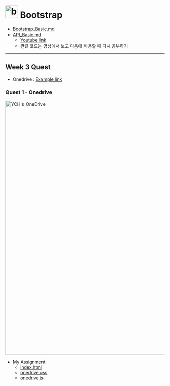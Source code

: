 # <img src="https://getbootstrap.com/docs/5.2/assets/brand/bootstrap-logo-shadow.png" href="https://getbootstrap.com/" title="bootstrap icon" alt="bootstrap icon" width="40px"> Bootstrap

- [Bootstrap_Basic.md](./Bootstrap_Basic.md)
- [API_Basic.md](./API_Basic.md)
  - [Youtube link](https://www.youtube.com/watch?v=QPEUU89AOg8)
  - 관련 코드는 영상에서 보고 다음에 사용할 때 다시 공부하기
---

## Week 3 Quest
- Onedrive : [Example link](https://github.com/jsw6872/TIL/tree/main/Onedrive)

### Quest 1 - Onedrive

<img src=".yongchoooon/Onedrive/YCH_OneDrive.PNG" alt="YCH's_OneDrive" title="YCH's_OneDrive" width="800px">

- My Assignment
  - [index.html](./yongchoooon/Onedrive/index.html)
  - [onedrive.css](./yongchoooon/Onedrive/onedrive.css)
  - [onedrive.js](./yongchoooon/Onedrive/onedrive.js)

